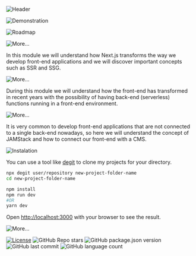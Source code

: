 ![Header](https://user-images.githubusercontent.com/92688864/168326961-c05da869-69f3-496c-ab4a-7d2ebad30b52.png)

![Demonstration](https://user-images.githubusercontent.com/92688864/168326971-9a041e17-efd8-4cf3-a0f0-a0ee34398f26.png)

![Roadmap](https://gist.githubusercontent.com/gw-rodrigues/d0ea04e57502976391b0f71b9a06d918/raw/eba1ec06e6bf00f792d9f1f4ca4ce7df1dab9673/Roadmap.svg)

![More...](https://gist.githubusercontent.com/gw-rodrigues/d0ea04e57502976391b0f71b9a06d918/raw/eba1ec06e6bf00f792d9f1f4ca4ce7df1dab9673/STEP.svg)
<p>In this module we will understand how Next.js transforms the way we develop front-end applications and we will discover important concepts such as SSR and SSG.</p>

![More...](https://gist.githubusercontent.com/gw-rodrigues/d0ea04e57502976391b0f71b9a06d918/raw/eba1ec06e6bf00f792d9f1f4ca4ce7df1dab9673/STEP-1.svg)
<p>During this module we will understand how the front-end has transformed in recent years with the possibility of having back-end (serverless) functions running in a front-end environment.</p>

![More...](https://gist.githubusercontent.com/gw-rodrigues/d0ea04e57502976391b0f71b9a06d918/raw/eba1ec06e6bf00f792d9f1f4ca4ce7df1dab9673/STEP-2.svg)
<p>It is very common to develop front-end applications that are not connected to a single back-end nowadays, so here we will understand the concept of JAMStack and how to connect our front-end with a CMS.</p>

![Instalation](https://gist.githubusercontent.com/gw-rodrigues/d0ea04e57502976391b0f71b9a06d918/raw/eba1ec06e6bf00f792d9f1f4ca4ce7df1dab9673/Instalation.svg)

You can use a tool like [degit](https://github.com/Rich-Harris/degit) to clone my projects for your directory.

```sh
npx degit user/repository new-project-folder-name
cd new-project-folder-name

npm install
npm run dev
#OR
yarn dev
```
Open [http://localhost:3000](http://localhost:3000) with your browser to see the result.

![More...](https://gist.githubusercontent.com/gw-rodrigues/d0ea04e57502976391b0f71b9a06d918/raw/eba1ec06e6bf00f792d9f1f4ca4ce7df1dab9673/More....svg)

[![License](https://img.shields.io/badge/license-MIT-green?style=for-the-badge)](./LICENSE)
![GitHub Repo stars](https://img.shields.io/github/stars/gw-rodrigues/ignite-react-chapter3-ignews?style=for-the-badge)
![GitHub package.json version](https://img.shields.io/github/package-json/v/gw-rodrigues/ignite-react-chapter3-ignews?style=for-the-badge)
![GitHub last commit](https://img.shields.io/github/last-commit/gw-rodriguesignite-react-chapter3-ignews?style=for-the-badge)
![GitHub language count](https://img.shields.io/github/languages/count/gw-rodrigues/ignite-react-chapter3-ignews?style=for-the-badge)
